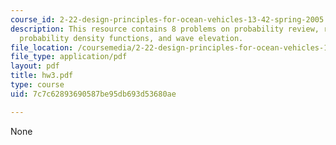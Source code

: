 ```yaml
---
course_id: 2-22-design-principles-for-ocean-vehicles-13-42-spring-2005
description: This resource contains 8 problems on probability review, random variables,
  probability density functions, and wave elevation.
file_location: /coursemedia/2-22-design-principles-for-ocean-vehicles-13-42-spring-2005/7c7c62893690587be95db693d53680ae_hw3.pdf
file_type: application/pdf
layout: pdf
title: hw3.pdf
type: course
uid: 7c7c62893690587be95db693d53680ae

---
```

None